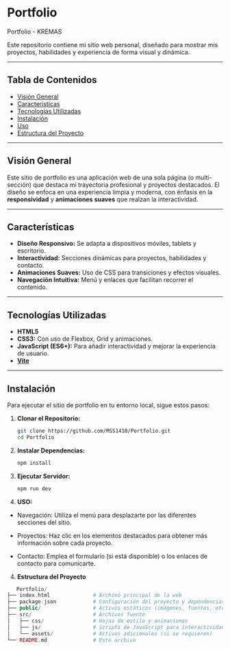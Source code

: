 # Portfolio
Portfolio - KREMAS



Este repositorio contiene mi sitio web personal, diseñado para mostrar mis proyectos, habilidades y experiencia de forma visual y dinámica.

---

## Tabla de Contenidos

- [Visión General](#visión-general)
- [Características](#características)
- [Tecnologías Utilizadas](#tecnologías-utilizadas)
- [Instalación](#instalación)
- [Uso](#uso)
- [Estructura del Proyecto](#estructura-del-proyecto)

---

## Visión General

Este sitio de portfolio es una aplicación web de una sola página (o multi-sección) que destaca mi trayectoria profesional y proyectos destacados. El diseño se enfoca en una experiencia limpia y moderna, con énfasis en la **responsividad** y **animaciones suaves** que realzan la interactividad.

---

## Características

- **Diseño Responsivo:** Se adapta a dispositivos móviles, tablets y escritorio.
- **Interactividad:** Secciones dinámicas para proyectos, habilidades y contacto.
- **Animaciones Suaves:** Uso de CSS para transiciones y efectos visuales.
- **Navegación Intuitiva:** Menú y enlaces que facilitan recorrer el contenido.

---

## Tecnologías Utilizadas

- **HTML5**
- **CSS3:** Con uso de Flexbox, Grid y animaciones.
- **JavaScript (ES6+):** Para añadir interactividad y mejorar la experiencia de usuario.
- [**Vite**](https://vitejs.dev/)
---

## Instalación

Para ejecutar el sitio de portfolio en tu entorno local, sigue estos pasos:

1. **Clonar el Repositorio:**

   ```bash
   git clone https://github.com/MSS1410/Portfolio.git
   cd Portfolio
   
2. **Instalar Dependencias:**
   ```bash
   npm install
   
2. **Ejecutar Servidor:**
   
    ```bash
   npm run dev


3. **USO:**

- Navegación: Utiliza el menú para desplazarte por las diferentes secciones del sitio.

- Proyectos: Haz clic en los elementos destacados para obtener más información sobre cada proyecto.

- Contacto: Emplea el formulario (si está disponible) o los enlaces de contacto para comunicarte.

4. **Estructura del Proyecto**
   
```php
   Portfolio/
├── index.html              # Archivo principal de la web
├── package.json            # Configuración del proyecto y dependencias
├── public/                 # Activos estáticos (imágenes, fuentes, etc.)
├── src/                    # Archivos fuente
│   ├── css/                # Hojas de estilo y animaciones
│   ├── js/                 # Scripts de JavaScript para interactividad
│   └── assets/             # Activos adicionales (si se requieren)
└── README.md               # Este archivo








